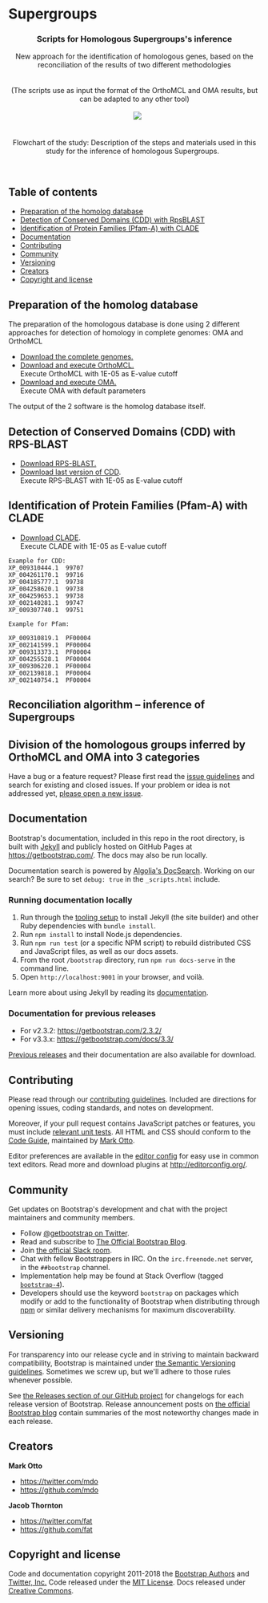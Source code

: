 # Supergroups
<p align="center">
  
  <h3 align="center">Scripts for Homologous Supergroups's inference</h3>

  <p align="center">
    New approach for the identification of homologous genes, based on the reconciliation of the results of two different methodologies
    <br>
    <br>
    <br>
    (The scripts use as input the format of the OrthoMCL and OMA results, but can be adapted to any other tool)
    <br>
    <br>
    <img src="https://github.com/HomologousSupergroups/Supergroups/blob/master/Figura%201.new.jpg">
    <br>
    <br>
    <br>
  Flowchart of the study: Description of the steps and materials used in this study for the inference of homologous Supergroups. 
  </p>
</p>

<br>

## Table of contents

- [Preparation of the homolog database](#Preparation-of-the-homolog-database)
- [Detection of Conserved Domains (CDD) with RpsBLAST](#Detection-of-Conserved-Domains-(CDD)-with-RpsBLAST)
- [Identification of Protein Families (Pfam-A) with CLADE ](#Identification-of-Protein-Families-(Pfam-A)-with-CLADE)
- [Documentation](#documentation)
- [Contributing](#contributing)
- [Community](#community)
- [Versioning](#versioning)
- [Creators](#creators)
- [Copyright and license](#copyright-and-license)

## Preparation of the homolog database


The preparation of the homologous database is done using 2 different approaches for detection of homology in complete genomes: OMA and OrthoMCL

- [Download the complete genomes.](ftp.ncbi.nlm.nih.gov/genomes/refseq/)
- [Download and execute OrthoMCL.](http://orthomcl.org/common/downloads/software/)
   <br> Execute OrthoMCL with 1E-05 as E-value cutoff
- [Download and execute OMA.](http://omabrowser.org/standalone/)
   <br> Execute OMA with default parameters

The output of the 2 software is the homolog database itself.


## Detection of Conserved Domains (CDD) with RPS-BLAST 

- [Download RPS-BLAST.](https://www.ncbi.nlm.nih.gov/) 
- [Download last version of CDD](https://www.ncbi.nlm.nih.gov/Structure/cdd/cdd.shtml). 
    <br> Execute RPS-BLAST with 1E-05 as E-value cutoff
    
## Identification of Protein Families (Pfam-A) with CLADE 

- [Download CLADE](http://www.lcqb.upmc.fr/CLADE). 
  <br> Execute CLADE with 1E-05 as E-value cutoff
    

```
Example for CDD:
XP_009310444.1	99707
XP_004261170.1	99716
XP_004185777.1	99738
XP_004258620.1	99738
XP_004259653.1	99738
XP_002140281.1	99747
XP_009307740.1	99751

Example for Pfam:

XP_009310819.1	PF00004
XP_002141599.1	PF00004
XP_009313373.1	PF00004
XP_004255528.1	PF00004
XP_009306220.1	PF00004
XP_002139818.1	PF00004
XP_002140754.1	PF00004

```

## Reconciliation algorithm – inference of Supergroups
## Division of the homologous groups inferred by OrthoMCL and OMA into 3 categories 


Have a bug or a feature request? Please first read the [issue guidelines](https://github.com/twbs/bootstrap/blob/master/CONTRIBUTING.md#using-the-issue-tracker) and search for existing and closed issues. If your problem or idea is not addressed yet, [please open a new issue](https://github.com/twbs/bootstrap/issues/new).


## Documentation

Bootstrap's documentation, included in this repo in the root directory, is built with [Jekyll](https://jekyllrb.com/) and publicly hosted on GitHub Pages at <https://getbootstrap.com/>. The docs may also be run locally.

Documentation search is powered by [Algolia's DocSearch](https://community.algolia.com/docsearch/). Working on our search? Be sure to set `debug: true` in the `_scripts.html` include.

### Running documentation locally

1. Run through the [tooling setup](https://getbootstrap.com/docs/4.0/getting-started/build-tools/#tooling-setup) to install Jekyll (the site builder) and other Ruby dependencies with `bundle install`.
2. Run `npm install` to install Node.js dependencies.
3. Run `npm run test` (or a specific NPM script) to rebuild distributed CSS and JavaScript files, as well as our docs assets.
4. From the root `/bootstrap` directory, run `npm run docs-serve` in the command line.
5. Open `http://localhost:9001` in your browser, and voilà.

Learn more about using Jekyll by reading its [documentation](https://jekyllrb.com/docs/home/).

### Documentation for previous releases

- For v2.3.2: <https://getbootstrap.com/2.3.2/>
- For v3.3.x: <https://getbootstrap.com/docs/3.3/>

[Previous releases](https://github.com/twbs/bootstrap/releases) and their documentation are also available for download.


## Contributing

Please read through our [contributing guidelines](https://github.com/twbs/bootstrap/blob/master/CONTRIBUTING.md). Included are directions for opening issues, coding standards, and notes on development.

Moreover, if your pull request contains JavaScript patches or features, you must include [relevant unit tests](https://github.com/twbs/bootstrap/tree/master/js/tests). All HTML and CSS should conform to the [Code Guide](https://github.com/mdo/code-guide), maintained by [Mark Otto](https://github.com/mdo).

Editor preferences are available in the [editor config](https://github.com/twbs/bootstrap/blob/master/.editorconfig) for easy use in common text editors. Read more and download plugins at <http://editorconfig.org/>.


## Community

Get updates on Bootstrap's development and chat with the project maintainers and community members.

- Follow [@getbootstrap on Twitter](https://twitter.com/getbootstrap).
- Read and subscribe to [The Official Bootstrap Blog](https://blog.getbootstrap.com/).
- Join [the official Slack room](https://bootstrap-slack.herokuapp.com/).
- Chat with fellow Bootstrappers in IRC. On the `irc.freenode.net` server, in the `##bootstrap` channel.
- Implementation help may be found at Stack Overflow (tagged [`bootstrap-4`](https://stackoverflow.com/questions/tagged/bootstrap-4)).
- Developers should use the keyword `bootstrap` on packages which modify or add to the functionality of Bootstrap when distributing through [npm](https://www.npmjs.com/browse/keyword/bootstrap) or similar delivery mechanisms for maximum discoverability.


## Versioning

For transparency into our release cycle and in striving to maintain backward compatibility, Bootstrap is maintained under [the Semantic Versioning guidelines](http://semver.org/). Sometimes we screw up, but we'll adhere to those rules whenever possible.

See [the Releases section of our GitHub project](https://github.com/twbs/bootstrap/releases) for changelogs for each release version of Bootstrap. Release announcement posts on [the official Bootstrap blog](https://blog.getbootstrap.com/) contain summaries of the most noteworthy changes made in each release.


## Creators

**Mark Otto**

- <https://twitter.com/mdo>
- <https://github.com/mdo>

**Jacob Thornton**

- <https://twitter.com/fat>
- <https://github.com/fat>


## Copyright and license

Code and documentation copyright 2011-2018 the [Bootstrap Authors](https://github.com/twbs/bootstrap/graphs/contributors) and [Twitter, Inc.](https://twitter.com) Code released under the [MIT License](https://github.com/twbs/bootstrap/blob/master/LICENSE). Docs released under [Creative Commons](https://github.com/twbs/bootstrap/blob/master/docs/LICENSE).
